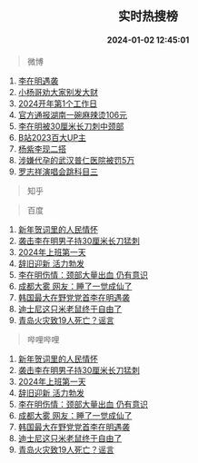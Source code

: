 <div align="center"><h2>实时热搜榜</h2><h4>2024-01-02 12:45:01</h4></div>

> 微博  

1. [李在明遇袭](https://s.weibo.com/weibo?q=%23%E6%9D%8E%E5%9C%A8%E6%98%8E%E9%81%87%E8%A2%AD%23&t=31&band_rank=1&Refer=top)<br />
2. [小杨哥劝大家别发大财](https://s.weibo.com/weibo?q=%23%E5%B0%8F%E6%9D%A8%E5%93%A5%E5%8A%9D%E5%A4%A7%E5%AE%B6%E5%88%AB%E5%8F%91%E5%A4%A7%E8%B4%A2%23&t=31&band_rank=2&Refer=top)<br />
3. [2024开年第1个工作日](https://s.weibo.com/weibo?q=%232024%E5%BC%80%E5%B9%B4%E7%AC%AC1%E4%B8%AA%E5%B7%A5%E4%BD%9C%E6%97%A5%23&t=31&band_rank=3&Refer=top)<br />
4. [官方通报湖南一碗麻辣烫106元](https://s.weibo.com/weibo?q=%23%E5%AE%98%E6%96%B9%E9%80%9A%E6%8A%A5%E6%B9%96%E5%8D%97%E4%B8%80%E7%A2%97%E9%BA%BB%E8%BE%A3%E7%83%AB106%E5%85%83%23&t=31&band_rank=4&Refer=top)<br />
5. [李在明被30厘米长刀刺中颈部](https://s.weibo.com/weibo?q=%23%E6%9D%8E%E5%9C%A8%E6%98%8E%E8%A2%AB30%E5%8E%98%E7%B1%B3%E9%95%BF%E5%88%80%E5%88%BA%E4%B8%AD%E9%A2%88%E9%83%A8%23&t=31&band_rank=5&Refer=top)<br />
6. [B站2023百大UP主](https://s.weibo.com/weibo?q=%23B%E7%AB%992023%E7%99%BE%E5%A4%A7UP%E4%B8%BB%23&t=31&band_rank=6&Refer=top)<br />
7. [杨紫李现二搭](https://s.weibo.com/weibo?q=%E6%9D%A8%E7%B4%AB%E6%9D%8E%E7%8E%B0%E4%BA%8C%E6%90%AD&t=31&band_rank=7&Refer=top)<br />
8. [涉嫌代孕的武汉普仁医院被罚5万](https://s.weibo.com/weibo?q=%23%E6%B6%89%E5%AB%8C%E4%BB%A3%E5%AD%95%E7%9A%84%E6%AD%A6%E6%B1%89%E6%99%AE%E4%BB%81%E5%8C%BB%E9%99%A2%E8%A2%AB%E7%BD%9A5%E4%B8%87%23&t=31&band_rank=8&Refer=top)<br />
9. [罗志祥演唱会跳科目三](https://s.weibo.com/weibo?q=%23%E7%BD%97%E5%BF%97%E7%A5%A5%E6%BC%94%E5%94%B1%E4%BC%9A%E8%B7%B3%E7%A7%91%E7%9B%AE%E4%B8%89%23&t=31&band_rank=9&Refer=top)<br />

> 知乎  


> 百度  

1. [新年贺词里的人民情怀](https://www.baidu.com/s?wd=%E6%96%B0%E5%B9%B4%E8%B4%BA%E8%AF%8D%E9%87%8C%E7%9A%84%E4%BA%BA%E6%B0%91%E6%83%85%E6%80%80&sa=fyb_news&rsv_dl=fyb_news)<br />
2. [袭击李在明男子持30厘米长刀猛刺](https://www.baidu.com/s?wd=%E8%A2%AD%E5%87%BB%E6%9D%8E%E5%9C%A8%E6%98%8E%E7%94%B7%E5%AD%90%E6%8C%8130%E5%8E%98%E7%B1%B3%E9%95%BF%E5%88%80%E7%8C%9B%E5%88%BA&sa=fyb_news&rsv_dl=fyb_news)<br />
3. [2024年上班第一天](https://www.baidu.com/s?wd=2024%E5%B9%B4%E4%B8%8A%E7%8F%AD%E7%AC%AC%E4%B8%80%E5%A4%A9&sa=fyb_news&rsv_dl=fyb_news)<br />
4. [辞旧迎新 活力勃发](https://www.baidu.com/s?wd=%E8%BE%9E%E6%97%A7%E8%BF%8E%E6%96%B0+%E6%B4%BB%E5%8A%9B%E5%8B%83%E5%8F%91&sa=fyb_news&rsv_dl=fyb_news)<br />
5. [李在明伤情：颈部大量出血 仍有意识](https://www.baidu.com/s?wd=%E6%9D%8E%E5%9C%A8%E6%98%8E%E4%BC%A4%E6%83%85%EF%BC%9A%E9%A2%88%E9%83%A8%E5%A4%A7%E9%87%8F%E5%87%BA%E8%A1%80+%E4%BB%8D%E6%9C%89%E6%84%8F%E8%AF%86&sa=fyb_news&rsv_dl=fyb_news)<br />
6. [成都大雾 网友：睡了一觉成仙了](https://www.baidu.com/s?wd=%E6%88%90%E9%83%BD%E5%A4%A7%E9%9B%BE+%E7%BD%91%E5%8F%8B%EF%BC%9A%E7%9D%A1%E4%BA%86%E4%B8%80%E8%A7%89%E6%88%90%E4%BB%99%E4%BA%86&sa=fyb_news&rsv_dl=fyb_news)<br />
7. [韩国最大在野党党首李在明遇袭](https://www.baidu.com/s?wd=%E9%9F%A9%E5%9B%BD%E6%9C%80%E5%A4%A7%E5%9C%A8%E9%87%8E%E5%85%9A%E5%85%9A%E9%A6%96%E6%9D%8E%E5%9C%A8%E6%98%8E%E9%81%87%E8%A2%AD&sa=fyb_news&rsv_dl=fyb_news)<br />
8. [迪士尼这只米老鼠终于自由了](https://www.baidu.com/s?wd=%E8%BF%AA%E5%A3%AB%E5%B0%BC%E8%BF%99%E5%8F%AA%E7%B1%B3%E8%80%81%E9%BC%A0%E7%BB%88%E4%BA%8E%E8%87%AA%E7%94%B1%E4%BA%86&sa=fyb_news&rsv_dl=fyb_news)<br />
9. [青岛火灾致19人死亡？谣言](https://www.baidu.com/s?wd=%E9%9D%92%E5%B2%9B%E7%81%AB%E7%81%BE%E8%87%B419%E4%BA%BA%E6%AD%BB%E4%BA%A1%EF%BC%9F%E8%B0%A3%E8%A8%80&sa=fyb_news&rsv_dl=fyb_news)<br />

> 哔哩哔哩  

1. [新年贺词里的人民情怀](https://www.baidu.com/s?wd=%E6%96%B0%E5%B9%B4%E8%B4%BA%E8%AF%8D%E9%87%8C%E7%9A%84%E4%BA%BA%E6%B0%91%E6%83%85%E6%80%80&sa=fyb_news&rsv_dl=fyb_news)<br />
2. [袭击李在明男子持30厘米长刀猛刺](https://www.baidu.com/s?wd=%E8%A2%AD%E5%87%BB%E6%9D%8E%E5%9C%A8%E6%98%8E%E7%94%B7%E5%AD%90%E6%8C%8130%E5%8E%98%E7%B1%B3%E9%95%BF%E5%88%80%E7%8C%9B%E5%88%BA&sa=fyb_news&rsv_dl=fyb_news)<br />
3. [2024年上班第一天](https://www.baidu.com/s?wd=2024%E5%B9%B4%E4%B8%8A%E7%8F%AD%E7%AC%AC%E4%B8%80%E5%A4%A9&sa=fyb_news&rsv_dl=fyb_news)<br />
4. [辞旧迎新 活力勃发](https://www.baidu.com/s?wd=%E8%BE%9E%E6%97%A7%E8%BF%8E%E6%96%B0+%E6%B4%BB%E5%8A%9B%E5%8B%83%E5%8F%91&sa=fyb_news&rsv_dl=fyb_news)<br />
5. [李在明伤情：颈部大量出血 仍有意识](https://www.baidu.com/s?wd=%E6%9D%8E%E5%9C%A8%E6%98%8E%E4%BC%A4%E6%83%85%EF%BC%9A%E9%A2%88%E9%83%A8%E5%A4%A7%E9%87%8F%E5%87%BA%E8%A1%80+%E4%BB%8D%E6%9C%89%E6%84%8F%E8%AF%86&sa=fyb_news&rsv_dl=fyb_news)<br />
6. [成都大雾 网友：睡了一觉成仙了](https://www.baidu.com/s?wd=%E6%88%90%E9%83%BD%E5%A4%A7%E9%9B%BE+%E7%BD%91%E5%8F%8B%EF%BC%9A%E7%9D%A1%E4%BA%86%E4%B8%80%E8%A7%89%E6%88%90%E4%BB%99%E4%BA%86&sa=fyb_news&rsv_dl=fyb_news)<br />
7. [韩国最大在野党党首李在明遇袭](https://www.baidu.com/s?wd=%E9%9F%A9%E5%9B%BD%E6%9C%80%E5%A4%A7%E5%9C%A8%E9%87%8E%E5%85%9A%E5%85%9A%E9%A6%96%E6%9D%8E%E5%9C%A8%E6%98%8E%E9%81%87%E8%A2%AD&sa=fyb_news&rsv_dl=fyb_news)<br />
8. [迪士尼这只米老鼠终于自由了](https://www.baidu.com/s?wd=%E8%BF%AA%E5%A3%AB%E5%B0%BC%E8%BF%99%E5%8F%AA%E7%B1%B3%E8%80%81%E9%BC%A0%E7%BB%88%E4%BA%8E%E8%87%AA%E7%94%B1%E4%BA%86&sa=fyb_news&rsv_dl=fyb_news)<br />
9. [青岛火灾致19人死亡？谣言](https://www.baidu.com/s?wd=%E9%9D%92%E5%B2%9B%E7%81%AB%E7%81%BE%E8%87%B419%E4%BA%BA%E6%AD%BB%E4%BA%A1%EF%BC%9F%E8%B0%A3%E8%A8%80&sa=fyb_news&rsv_dl=fyb_news)<br />
